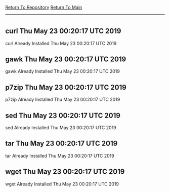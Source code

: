 [Return To Repository](https://github.com/deathbybandaid/piholeparser/)
[Return To Main](https://github.com/deathbybandaid/piholeparser/blob/master/RecentRunLogs/Mainlog.md)
____________________________________
# 
## curl Thu May 23 00:20:17 UTC 2019
curl Already Installed Thu May 23 00:20:17 UTC 2019
## gawk Thu May 23 00:20:17 UTC 2019
gawk Already Installed Thu May 23 00:20:17 UTC 2019
## p7zip Thu May 23 00:20:17 UTC 2019
p7zip Already Installed Thu May 23 00:20:17 UTC 2019
## sed Thu May 23 00:20:17 UTC 2019
sed Already Installed Thu May 23 00:20:17 UTC 2019
## tar Thu May 23 00:20:17 UTC 2019
tar Already Installed Thu May 23 00:20:17 UTC 2019
## wget Thu May 23 00:20:17 UTC 2019
wget Already Installed Thu May 23 00:20:17 UTC 2019
